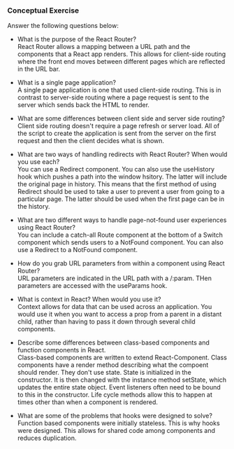 ### Conceptual Exercise

Answer the following questions below:

- What is the purpose of the React Router?  
React Router allows a mapping between a URL path and the components that a React app renders. This allows for client-side routing where the front end moves between different pages which are reflected in the URL bar.

- What is a single page application?  
A single page application is one that used client-side routing. This is in contrast to server-side routing where a page request is sent to the server which sends back the HTML to render.

- What are some differences between client side and server side routing?  
Client side routing doesn't require a page refresh or server load. All of the script to create the application is sent from the server on the first request and then the client decides what is shown.  

- What are two ways of handling redirects with React Router? When would you use each?  
You can use a Redirect component. You can also use the useHistory hook which pushes a path into the window hsitory. The latter will include the original page in history. This means that the first method of using Redirect should be used to take a user to prevent a user from going to a particular page. The latter should be used when the first page can be in the history. 

- What are two different ways to handle page-not-found user experiences using React Router?   
You can include a catch-all Route component at the bottom of a Switch component which sends users to a NotFound component. You can also use a Redirect to a NotFound component.

- How do you grab URL parameters from within a component using React Router?  
URL parameters are indicated in the URL path with a /:param. THen parameters are accessed with the useParams hook. 

- What is context in React? When would you use it?  
Context allows for data that can be used across an application. You would use it when you want to access a prop from a parent in a distant child, rather than having to pass it down through several child components.

- Describe some differences between class-based components and function
  components in React.  
Class-based components are written to extend React-Component. Class components have a render method describing what the compoent should render. They don't use state. State is initialized in the constructor. It is then changed with the instance method setState, which updates the entire state object. Event listeners often need to be bound to this in the constructor. Life cycle methods allow this to happen at times other than when a component is rendered.

- What are some of the problems that hooks were designed to solve?  
Function based components were initially stateless. This is why hooks were designed. This allows for shared code among components and reduces duplication.

